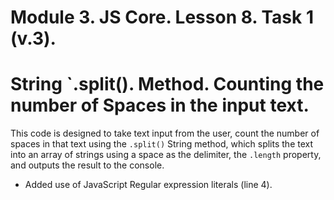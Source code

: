 # Module 3. JS Core. Lesson 8. Task 1 (v.3).

# String `.split(). Method. Counting the number of Spaces in the input text.

This code is designed to take text input from the user, count the number of spaces in that text using the `.split()` String method, which splits the text into an array of strings using a space as the delimiter, the `.length` property, and outputs the result to the console.

- Added use of JavaScript Regular expression literals (line 4).
